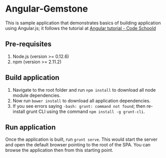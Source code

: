 # Angular-Gemstone
This is sample application that demonstrates basics of building application using Angular.js; it follows the tutorial at [Angular tutorial - Code Schoold](http://campus.codeschool.com/courses/shaping-up-with-angular-js/intro)

## Pre-requisites
1. Node.js (version >= 0.12.6)
2. npm (version >= 2.11.2)

## Build application
1. Navigate to the root folder and run `npm install` to download all node module dependencies.
2. Now run `bower install` to download all application dependencies.
3. If you see errors saying `-bash: grunt: command not found`; then re-install grunt CLI using the command `npm install -g grunt-cli`.

## Run application
Once the application is built, run `grunt serve`. This would start the server and open the default browser pointing to the root of the SPA. You can browse the application then from this starting point.


